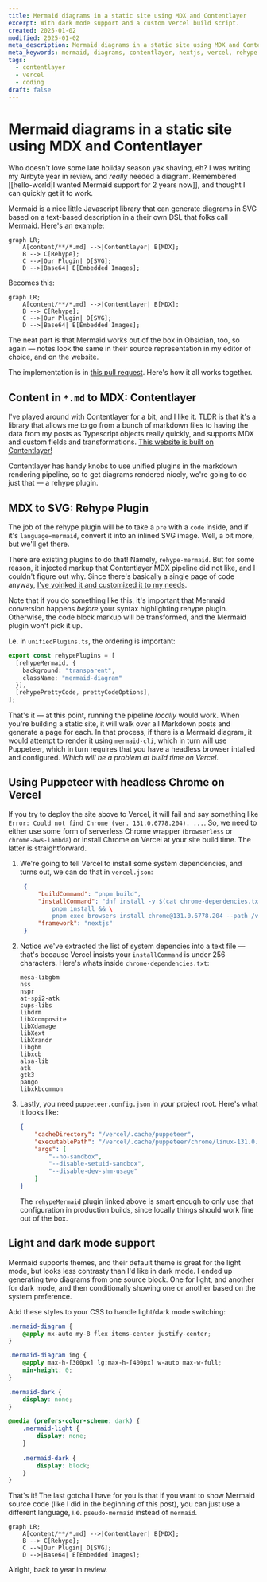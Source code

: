 ```yaml
---
title: Mermaid diagrams in a static site using MDX and Contentlayer
excerpt: With dark mode support and a custom Vercel build script.
created: 2025-01-02
modified: 2025-01-02
meta_description: Mermaid diagrams in a static site using MDX and Contentlayer, with rendering in a headless browser on Vercel.
meta_keywords: mermaid, diagrams, contentlayer, nextjs, vercel, rehype plugin, svg rendering, puppeteer on vercel
tags:
  - contentlayer
  - vercel
  - coding
draft: false
---
```


# Mermaid diagrams in a static site using MDX and Contentlayer

Who doesn't love some late holiday season yak shaving, eh? I was writing my Airbyte year in review, and _really_ needed a diagram. Remembered [[hello-world|I wanted Mermaid support for 2 years now]], and thought I can quickly get it to work.

Mermaid is a nice little Javascript library that can generate diagrams in SVG based on a text-based description in a their own DSL that folks call Mermaid. Here's an example:


```pseudo-mermaid
graph LR;
    A[content/**/*.md] -->|Contentlayer| B[MDX];
    B --> C[Rehype];
    C -->|Our Plugin| D[SVG];
    D -->|Base64| E[Embedded Images];
```

Becomes this: 

```mermaid
graph LR;
    A[content/**/*.md] -->|Contentlayer| B[MDX];
    B --> C[Rehype];
    C -->|Our Plugin| D[SVG];
    D -->|Base64| E[Embedded Images];
```

The neat part is that Mermaid works out of the box in Obsidian, too, so again — notes look the same in their source representation in my editor of choice, and on the website.

The implementation is in [this pull request](https://github.com/natikgadzhi/respawn-io/pull/10). Here's how it all works together.

## Content in `*.md` to MDX: Contentlayer

I've played around with Contentlayer for a bit, and I like it. TLDR is that it's a library that allows me to go from a bunch of markdown files to having the data from my posts as Typescript objects really quickly, and supports MDX and custom fields and transformations. [This website is built on Contentlayer!](/tags/contentlayer) 

Contentlayer has handy knobs to use unified plugins in the markdown rendering pipeline, so to get diagrams rendered nicely, we're going to do just that — a rehype plugin.


## MDX to SVG: Rehype Plugin

The job of the rehype plugin will be to take a `pre` with a `code` inside, and if it's `language=mermaid`, convert it into an inlined SVG image. Well, a bit more, but we'll get there.

There are existing plugins to do that! Namely, `rehype-mermaid`. But for some reason, it injected markup that Contentlayer MDX pipeline did not like, and I couldn't figure out why. Since there's basically a single page of code anyway, [I've yoinked it and customized it to my needs](https://github.com/natikgadzhi/respawn-io/blob/main/lib/rehypeMermaid.ts).

Note that if you do something like this, it's important that Mermaid conversion happens _before_ your syntax highlighting rehype plugin. Otherwise, the code block markup will be transformed, and the Mermaid plugin won't pick it up.

I.e. in  `unifiedPlugins.ts`, the ordering is important: 

```typescript
export const rehypePlugins = [
  [rehypeMermaid, { 
    background: "transparent", 
    className: "mermaid-diagram"
  }],
  [rehypePrettyCode, prettyCodeOptions],
];
```

That's it — at this point, running the pipeline _locally_ would work. When you're building a static site, it will walk over all Markdown posts and generate a page for each. In that process, if there is a Mermaid diagram, it would attempt to render it using `mermaid-cli`, which in turn will use Puppeteer, which in turn requires that you have a headless browser intalled and configured. _Which will be a problem at build time on Vercel_.



## Using Puppeteer with headless Chrome on Vercel

If you try to deploy the site above to Vercel, it will fail and say something like `Error: Could not find Chrome (ver. 131.0.6778.204). ...`. So, we need to either use some form of serverless Chrome wrapper (`browserless` or `chrome-aws-lambda`) or install Chrome on Vercel at your site build time. The latter is straightforward.

1. We're going to tell Vercel to install some system dependencies, and turns out, we can do that in `vercel.json`: 

   ```json
    {
        "buildCommand": "pnpm build",
        "installCommand": "dnf install -y $(cat chrome-dependencies.txt) && \ 
            pnpm install && \
            pnpm exec browsers install chrome@131.0.6778.204 --path /vercel/.cache/puppeteer",
        "framework": "nextjs"
    }
   ```

2. Notice we've extracted the list of system depencies into a text file — that's because Vercel insists your `installCommand` is under 256 characters. Here's whats inside `chrome-dependencies.txt`:

    ```text
    mesa-libgbm
    nss
    nspr
    at-spi2-atk
    cups-libs
    libdrm
    libXcomposite
    libXdamage
    libXext
    libXrandr
    libgbm
    libxcb
    alsa-lib
    atk
    gtk3
    pango
    libxkbcommon
    ```

3. Lastly, you need `puppeteer.config.json` in your project root. Here's what it looks like:

    ```json
    {
        "cacheDirectory": "/vercel/.cache/puppeteer",
        "executablePath": "/vercel/.cache/puppeteer/chrome/linux-131.0.6778.204/chrome-linux64/chrome",
        "args": [
            "--no-sandbox",
            "--disable-setuid-sandbox",
            "--disable-dev-shm-usage"
        ]
    }
    ```

    The `rehypeMermaid` plugin linked above is smart enough to only use that configuration in production builds, since locally things should work fine out of the box.

## Light and dark mode support

Mermaid supports themes, and their default theme is great for the light mode, but looks less contrasty than I'd like in dark mode. I ended up generating two diagrams from one source block. One for light, and another for dark mode, and then conditionally showing one or another based on the system preference.

Add these styles to your CSS to handle light/dark mode switching:

```css
.mermaid-diagram {
    @apply mx-auto my-8 flex items-center justify-center;
}

.mermaid-diagram img {
    @apply max-h-[300px] lg:max-h-[400px] w-auto max-w-full;
    min-height: 0;
}

.mermaid-dark {
    display: none;
}

@media (prefers-color-scheme: dark) {
    .mermaid-light {
        display: none;
    }
    
    .mermaid-dark {
        display: block;
    }
}
```

That's it! The last gotcha I have for you is that if you want to show Mermaid source code (like I did in the beginning of this post), you can just use a different language, i.e. `pseudo-mermaid` instead of `mermaid`.

```pseudo-mermaid
graph LR;
    A[content/**/*.md] -->|Contentlayer| B[MDX];
    B --> C[Rehype];
    C -->|Our Plugin| D[SVG];
    D -->|Base64| E[Embedded Images];
```



Alright, back to year in review.